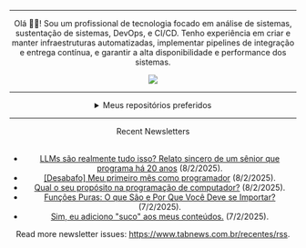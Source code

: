<div align="center">
<hr>
<p>Olá 👋🏾! Sou um profissional de tecnologia focado em análise de sistemas, sustentação de sistemas, DevOps, e CI/CD. Tenho experiência em criar e manter infraestruturas automatizadas, implementar pipelines de integração e entrega contínua, e garantir a alta disponibilidade e performance dos sistemas.</p>
  <img src="https://media.giphy.com/media/yAGIvCiwPJn5C/giphy.gif">
<hr>
  <details>
  <summary>Meus repositórios preferidos</summary>
  <br />
  Alguns dos meus melhores repositórios:
  <br />
<br />
  <ul><li><a href=https://github.com/KubeNerd/aluratube target="_blank" rel="noopener noreferrer">KubeNerd/aluratube</a> (<b>0</b> ✨ and <b>0</b> 🍴): Aluratube - Desenvolvido durante a imersão React da Alura no final de 2022</li><li><a href=https://github.com/KubeNerd/nlw-ia target="_blank" rel="noopener noreferrer">KubeNerd/nlw-ia</a> (<b>0</b> ✨ and <b>0</b> 🍴): Projeto desenvolvido durante a NLW IA - Usando a API da OPENAI</li><li><a href=https://github.com/KubeNerd/nlw-journey-ia target="_blank" rel="noopener noreferrer">KubeNerd/nlw-journey-ia</a> (<b>0</b> ✨ and <b>0</b> 🍴): NLW IA - Agent de viagens usando python + langchain + GPT</li>
<li>More coming soon :).</li>
</ul>
  </details>
  <hr/>
    <summary>Recent Newsletters</summary>
  <br />
  <ul>
    <li><a href=https://www.tabnews.com.br/caiquearaujo/llms-sao-realmente-tudo-isso-relato-sincero-de-um-senior-que-programa-ha-20-anos target="_blank" rel="noopener noreferrer">LLMs são realmente tudo isso? Relato sincero de um sênior que programa há 20 anos</a> (8/2/2025).</li><li><a href=https://www.tabnews.com.br/LeandroHenrique/desabafo-meu-primeiro-mes-como-programador target="_blank" rel="noopener noreferrer">[Desabafo] Meu primeiro mês como programador</a> (8/2/2025).</li><li><a href=https://www.tabnews.com.br/ktfth/qual-o-seu-proposito-na-programacao-de-computador target="_blank" rel="noopener noreferrer">Qual o seu propósito na programação de computador?</a> (8/2/2025).</li><li><a href=https://www.tabnews.com.br/mateussiilva/funcoes-puras-o-que-sao-e-por-que-voce-deve-se-importar target="_blank" rel="noopener noreferrer">Funções Puras: O que São e Por Que Você Deve se Importar?</a> (7/2/2025).</li><li><a href=https://www.tabnews.com.br/AlvaroSam/sim-eu-adiciono-suco-aos-meus-conteudos target="_blank" rel="noopener noreferrer">Sim, eu adiciono "suco" aos meus conteúdos.</a> (7/2/2025).</li>
  </ul>
<p>Read more newsletter issues: <a href="https://www.tabnews.com.br/recentes/rss">https://www.tabnews.com.br/recentes/rss</a>.</p>
  </details>
